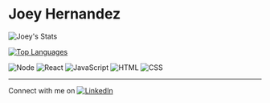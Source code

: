 # **Joey Hernandez**

![Joey's Stats](https://github-readme-stats.vercel.app/api?username=josephhernandez26&show_icons=true&theme=dracula)

[![Top Languages](https://github-readme-stats.vercel.app/api/top-langs/?username=josephhernandez26)](https://github.com/anuraghazra/github-readme-stats)

![Node](https://img.shields.io/badge/Developer-Node-informational?style=flat&logo=node.js&logoColor=68a063&color=68a063) 
![React](https://img.shields.io/badge/Developer-React-informational?style=flat&logo=react&logoColor=00ffff&color=00ffff)
![JavaScript](https://img.shields.io/badge/Developer-JavaScript-informational?style=flat&logo=javascript&logoColor=f0db4f&color=f0db4f)
![HTML](https://img.shields.io/badge/Developer-HTML-informational?style=flat&logo=html5&logoColor=ff3333&color=ff3333)
![CSS](https://img.shields.io/badge/Developer-CSS-informational?style=flat&logo=css-wizardry&logoColor=66d3fa&color=66d3fa)

---

Connect with me on [![LinkedIn][1.1]][1]

[1.1]: https://raw.githubusercontent.com/MartinHeinz/MartinHeinz/master/linkedin-3-16.png (LinkedIn icon without padding)

[1]: https://www.linkedin.com/in/jmhernandez2six/
